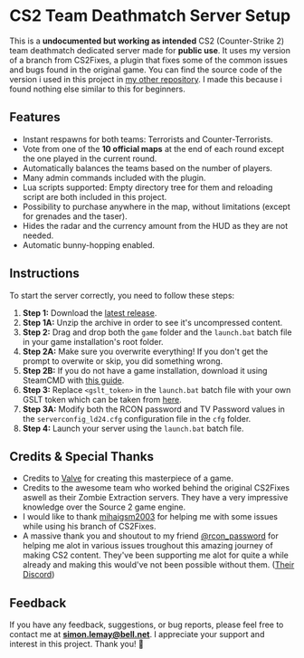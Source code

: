 # CS2 Team Deathmatch Server Setup

This is a **undocumented but working as intended** CS2 (Counter-Strike 2) team deathmatch dedicated server made for **public use**. It uses my version of a branch from CS2Fixes, a plugin that fixes some of the common issues and bugs found in the original game. You can find the source code of the version i used in this project in [my other repository](https://github.com/LifeDreamer24/CS2Fixes). I made this because i found nothing else similar to this for beginners.

## Features

- Instant respawns for both teams: Terrorists and Counter-Terrorists.
- Vote from one of the **10 official maps** at the end of each round except the one played in the current round.
- Automatically balances the teams based on the number of players.
- Many admin commands included with the plugin.
- Lua scripts supported: Empty directory tree for them and reloading script are both included in this project.
- Possibility to purchase anywhere in the map, without limitations (except for grenades and the taser).
- Hides the radar and the currency amount from the HUD as they are not needed.
- Automatic bunny-hopping enabled.

## Instructions

To start the server correctly, you need to follow these steps:

1. **Step 1:** Download the [latest release](https://github.com/LifeDreamer24/cs2-ds/releases/latest).
2. **Step 1A:** Unzip the archive in order to see it's uncompressed content.
3. **Step 2:** Drag and drop both the `game` folder and the `launch.bat` batch file in your game installation's root folder.
4. **Step 2A:** Make sure you overwrite everything! If you don't get the prompt to overwite or skip, you did something wrong.
5. **Step 2B:** If you do not have a game installation, download it using SteamCMD with [this guide](https://developer.valvesoftware.com/wiki/Counter-Strike_2/Dedicated_Servers).
6. **Step 3:** Replace `<gslt_token>` in the `launch.bat` batch file with your own GSLT token which can be taken from [here](https://steamcommunity.com/dev/managegameservers).
7. **Step 3A:** Modify both the RCON password and TV Password values in the `serverconfig_ld24.cfg` configuration file in the `cfg` folder.
8. **Step 4:** Launch your server using the `launch.bat` batch file.

## Credits & Special Thanks

- Credits to [Valve](https://github.com/ValveSoftware) for creating this masterpiece of a game.
- Credits to the awesome team who worked behind the original CS2Fixes aswell as their Zombie Extraction servers. They have a very impressive knowledge over the Source 2 game engine.
- I would like to thank [mihaigsm2003](https://github.com/mihaigsm2003) for helping me with some issues while using his branch of CS2Fixes.
- A massive thank you and shoutout to my friend [@rcon_password](https://github.com/rcon420) for helping me alot in various issues troughout this amazing journey of making CS2 content. They've been supporting me alot for quite a while already and making this would've not been possible without them. ([Their Discord](https://discord.gg/chill-lv-cs-go-cs2-538820484913954847))

## Feedback

If you have any feedback, suggestions, or bug reports, please feel free to contact me at **simon.lemay@bell.net**. I appreciate your support and interest in this project. Thank you! 🙏
